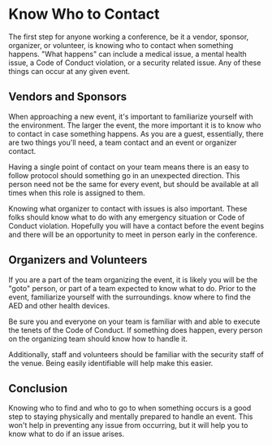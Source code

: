 # Know Who to Contact

The first step for anyone working a conference, be it a vendor, sponsor, organizer, or volunteer, is knowing who to contact when something happens. "What happens" can include a medical issue, a mental health issue, a Code of Conduct violation, or a security related issue. Any of these things can occur at any given event.

## Vendors and Sponsors

When approaching a new event, it's important to familiarize yourself with the environment. The larger the event, the more important it is to know who to contact in case something happens. As you are a guest, essentially, there are two things you'll need, a team contact and an event or organizer contact.

Having a single point of contact on your team means there is an easy to follow protocol should something go in an unexpected direction. This person need not be the same for every event, but should be available at all times when this role is assigned to them.

Knowing what organizer to contact with issues is also important. These folks should know what to do with any emergency situation or Code of Conduct violation. Hopefully you will have a contact before the event begins and there will be an opportunity to meet in person early in the conference.

## Organizers and Volunteers

If you are a part of the team organizing the event, it is likely you will be the "goto" person, or part of a team expected to know what to do. Prior to the event, familiarize yourself with the surroundings. know where to find the AED and other health devices.

Be sure you and everyone on your team is familiar with and able to execute the tenets of the Code of Conduct. If something does happen, every person on the organizing team should know how to handle it.

Additionally, staff and volunteers should be familiar with the security staff of the venue. Being easily identifiable will help make this easier.

## Conclusion

Knowing who to find and who to go to when something occurs is a good step to staying physically and mentally prepared to handle an event. This won't help in preventing any issue from occurring, but it will help you to know what to do if an issue arises.
